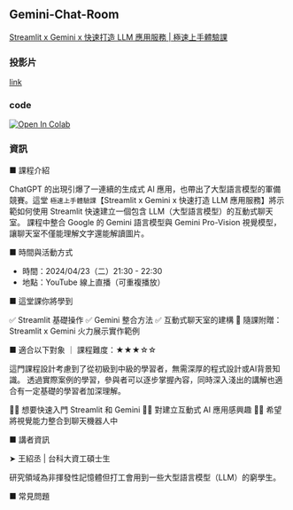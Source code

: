 ## Gemini-Chat-Room
[Streamlit x Gemini x 快速打造 LLM 應用服務 | 極速上手體驗課](https://www.accupass.com/event/2403291739212083823292?utm_source=android_accupass&utm_medium=share_2208231207021796413258&utm_campaign=accu_e)
### 投影片
[link](https://www.canva.com/design/DAGAmDLexeg/OSWqwxiYeUvjaw81t7n_Pw/view?utm_content=DAGAmDLexeg&utm_campaign=designshare&utm_medium=link&utm_source=editor)

### code
<a href="https://colab.research.google.com/github/samwang1228/Gemini-Chat-Room/blob/main/streamlit.ipynb" target="_parent"><img src="https://colab.research.google.com/assets/colab-badge.svg" alt="Open In Colab"/></a>

### 資訊
■ 課程介紹

ChatGPT 的出現引爆了一連續的生成式 AI 應用，也帶出了大型語言模型的軍備競賽。這堂 `極速上手體驗課`【Streamlit x Gemini x 快速打造 LLM 應用服務】將示範如何使用 Streamlit 快速建立一個包含 LLM（大型語言模型）的互動式聊天室。 課程中整合 Google 的 Gemini 語言模型與 Gemini Pro-Vision 視覺模型，讓聊天室不僅能理解文字還能解讀圖片。

■ 時間與活動方式

* 時間：2024/04/23（二）21:30 - 22:30
* 地點：YouTube 線上直播（可重複播放）

■ 這堂課你將學到

✅ Streamlit 基礎操作
✅ Gemini 整合方法
✅ 互動式聊天室的建構
🎁 隨課附贈：Streamlit x Gemini 火力展示實作範例

■ 適合以下對象 ｜ 課程難度：★★★☆☆

這門課程設計考慮到了從初級到中級的學習者，無需深厚的程式設計或AI背景知識。 透過實際案例的學習，參與者可以逐步掌握內容，同時深入淺出的講解也適合有一定基礎的學習者加深理解。

🙋‍♂️ 想要快速入門 Streamlit 和 Gemini
🙋‍♂️ 對建立互動式 AI 應用感興趣
🙋‍♂️ 希望將視覺能力整合到聊天機器人中

■ 講者資訊

➤ 王紹丞 | 台科大資工碩士生

研究領域為非揮發性記憶體但打工會用到一些大型語言模型（LLM）的窮學生。

■ 常見問題